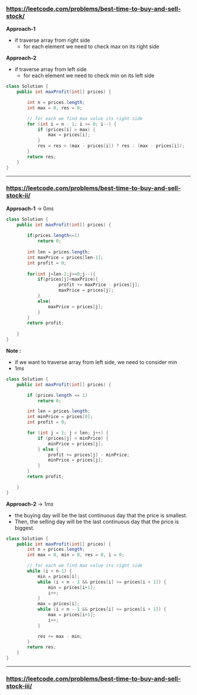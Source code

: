 
### https://leetcode.com/problems/best-time-to-buy-and-sell-stock/

**Approach-1**
* if traverse array from right side
    -  for each element we need to check max on its right side

**Approach-2**
* if traverse array from left side
    -  for each element we need to check min on its left side


```java
class Solution {
    public int maxProfit(int[] prices) {

        int n = prices.length;
        int max = 0, res = 0;

        // for each we find max value its right side
        for (int i = n - 1; i >= 0; i--) {
            if (prices[i] > max) {
                max = prices[i];
            }
            res = res > (max - prices[i]) ? res : (max - prices[i]);
        }
        return res;
    }
}
```

---

### https://leetcode.com/problems/best-time-to-buy-and-sell-stock-ii/

**Approach-1** &rarr; $0ms$

```java
class Solution {
    public int maxProfit(int[] prices) {
        
        if(prices.length<=1)
            return 0;
        
        int len = prices.length;
        int maxPrice = prices[len-1];
        int profit = 0;
        
        for(int j=len-2;j>=0;j--){
            if(prices[j]<maxPrice){
                    profit += maxPrice - prices[j];
                    maxPrice = prices[j];
            } 
            else{
                maxPrice = prices[j];
            }
        }
        return profit;
        
    }
}
```

**Note :**

* if we want to traverse array from left side, we need to consider min
* $1ms$

```java
class Solution {
    public int maxProfit(int[] prices) {

        if (prices.length <= 1)
            return 0;

        int len = prices.length;
        int minPrice = prices[0];
        int profit = 0;

        for (int j = 1; j < len; j++) {
            if (prices[j] < minPrice) {
                minPrice = prices[j];
            } else {
                profit += prices[j] - minPrice;
                minPrice = prices[j];
            }
        }
        return profit;

    }
}
```

**Approach-2** &rarr; $1ms$

* the buying day will be the last continuous day that the price is smallest.
* Then, the selling day will be the last continuous day that the price is biggest.

```java
class Solution {
    public int maxProfit(int[] prices) {
        int n = prices.length;
        int max = 0, min = 0, res = 0, i = 0;

        // for each we find max value its right side
        while (i < n-1) {
            min = prices[i];
            while (i < n - 1 && prices[i] >= prices[i + 1]) {
                min = prices[i+1];
                i++;
            }
            max = prices[i];
            while (i < n - 1 && prices[i] <= prices[i + 1]) {
                max = prices[i+1];
                i++;
            }

            res += max - min;
        }
        return res;
    }
}
```

---

### https://leetcode.com/problems/best-time-to-buy-and-sell-stock-iii/
